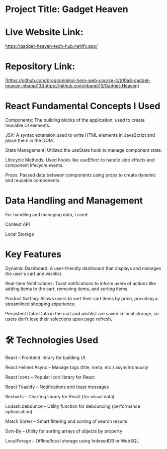 # Project Title: Gadget Heaven

# Live Website Link: 
https://gadget-heaven-tech-hub.netlify.app/

# Repository Link:
[https://github.com/programming-hero-web-course-4/b10a8-gadget-heaven-nbappi13](https://github.com/nbappi13/Gadget-Heaven)


# React Fundamental Concepts I Used

Components: The building blocks of the application, used to create reusable UI elements.

JSX: A syntax extension used to write HTML elements in JavaScript and place them in the DOM.

State Management: Utilized the useState hook to manage component state.

Lifecycle Methods: Used hooks like useEffect to handle side effects and component lifecycle events.

Props: Passed data between components using props to create dynamic and reusable components.

# Data Handling and Management

For handling and managing data, I used:

Context API

Local Storage

# Key Features  

Dynamic Dashboard: A user-friendly dashboard that displays and manages the user's cart and wishlist.

Real-time Notifications: Toast notifications to inform users of actions like adding items to the cart, removing items, and sorting items.

Product Sorting: Allows users to sort their cart items by price, providing a streamlined shopping experience.

Persistent Data: Data in the cart and wishlist are saved in local storage, so users don’t lose their selections upon page refresh.

# 🛠️ Technologies Used
React – Frontend library for building UI

React Helmet Async – Manage <head> tags (title, meta, etc.) asynchronously

React Icons – Popular icon library for React

React Toastify – Notifications and toast messages

Recharts – Charting library for React (for visual data)

Lodash.debounce – Utility function for debouncing (performance optimization)

Match Sorter – Smart filtering and sorting of search results

Sort-By – Utility for sorting arrays of objects by property

LocalForage – Offline/local storage using IndexedDB or WebSQL
